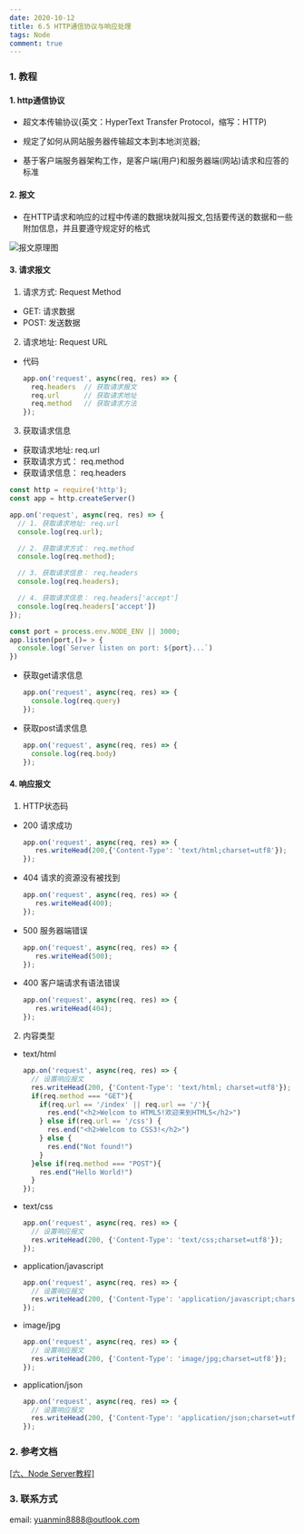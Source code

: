 ```yaml
---
date: 2020-10-12
title: 6.5 HTTP通信协议与响应处理
tags: Node
comment: true
---
```

### 1. 教程

#### 1. http通信协议

  - 超文本传输协议(英文：HyperText Transfer Protocol，缩写：HTTP)
  
  - 规定了如何从网站服务器传输超文本到本地浏览器;
  
  - 基于客户端服务器架构工作，是客户端(用户)和服务器端(网站)请求和应答的标准

#### 2. 报文

  - 在HTTP请求和响应的过程中传递的数据块就叫报文,包括要传送的数据和一些附加信息，并且要遵守规定好的格式

  ![报文原理图](imgs/报文.jpg)

#### 3. 请求报文

1. 请求方式: Request Method

  - GET:   请求数据
  - POST:  发送数据

2. 请求地址: Request URL

  - 代码

    ```js
    app.on('request', async(req, res) => {
      req.headers  // 获取请求报文
      req.url      // 获取请求地址
      req.method   // 获取请求方法
    });
    ```
3. 获取请求信息

  - 获取请求地址:  req.url
  - 获取请求方式： req.method
  - 获取请求信息： req.headers

  ```js
  const http = require('http');
  const app = http.createServer()

  app.on('request', async(req, res) => {
    // 1. 获取请求地址: req.url
    console.log(req.url);

    // 2. 获取请求方式： req.method
    console.log(req.method);

    // 3. 获取请求信息： req.headers
    console.log(req.headers);

    // 4. 获取请求信息： req.headers['accept']
    console.log(req.headers['accept'])
  });

  const port = process.env.NODE_ENV || 3000;
  app.listen(port,()= > {
    console.log(`Server listen on port: ${port}...`)
  })
  ```

  - 获取get请求信息

    ```js
    app.on('request', async(req, res) => {
      console.log(req.query)
    });
    ```

  - 获取post请求信息

    ```js
    app.on('request', async(req, res) => {
      console.log(req.body)
    });
    ```

#### 4. 响应报文

1. HTTP状态码

  - 200 请求成功

    ```js
    app.on('request', async(req, res) => {
       res.writeHead(200,{'Content-Type': 'text/html;charset=utf8'});
    });
    ```
  - 404 请求的资源没有被找到

    ```js
    app.on('request', async(req, res) => {
       res.writeHead(400);
    });
    ```

  - 500 服务器端错误

    ```js
    app.on('request', async(req, res) => {
       res.writeHead(500);
    });
    ```
  - 400 客户端请求有语法错误

    ```js
    app.on('request', async(req, res) => {
       res.writeHead(404);
    });
    ```

2. 内容类型

  - text/html

    ```js
    app.on('request', async(req, res) => {
      // 设置响应报文
      res.writeHead(200, {'Content-Type': 'text/html; charset=utf8'});
      if(req.method === "GET"){
        if(req.url == '/index' || req.url == '/'){
          res.end("<h2>Welcom to HTML5!欢迎来到HTML5</h2>")
        } else if(req.url == '/css') {
          res.end("<h2>Welcom to CSS3!</h2>")
        } else {
          res.end("Not found!")
        }
      }else if(req.method === "POST"){
        res.end("Hello World!")
      }
    });
    ```
  - text/css

    ```js
    app.on('request', async(req, res) => {
      // 设置响应报文
      res.writeHead(200, {'Content-Type': 'text/css;charset=utf8'});
    });
    ```

  - application/javascript

    ```js
    app.on('request', async(req, res) => {
      // 设置响应报文
      res.writeHead(200, {'Content-Type': 'application/javascript;charset=utf8'});
    });
    ```
  - image/jpg

    ```js
    app.on('request', async(req, res) => {
      // 设置响应报文
      res.writeHead(200, {'Content-Type': 'image/jpg;charset=utf8'});
    });
    ```

  - application/json

    ```js
    app.on('request', async(req, res) => {
      // 设置响应报文
      res.writeHead(200, {'Content-Type': 'application/json;charset=utf8'});
    });
    ```
### 2. 参考文档

[[六、Node Server教程]](https://web-dolphin.github.io/2020/10/24/Node/Tutorial/%E5%85%AD%E3%80%81Node%20Server%E6%95%99%E7%A8%8B/)

### 3. 联系方式

email: yuanmin8888@outlook.com